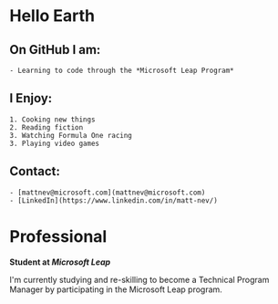 # Hello Earth

## **On GitHub I am:**

    - Learning to code through the *Microsoft Leap Program* 


## **I Enjoy:**

    1. Cooking new things 
    2. Reading fiction
    3. Watching Formula One racing 
    3. Playing video games 

## **Contact:**

    - [mattnev@microsoft.com](mattnev@microsoft.com)
    - [LinkedIn](https://www.linkedin.com/in/matt-nev/)

# Professional 

**Student at *Microsoft Leap***

I'm currently studying and re-skilling to become a Technical Program Manager by participating in the Microsoft Leap program. 


